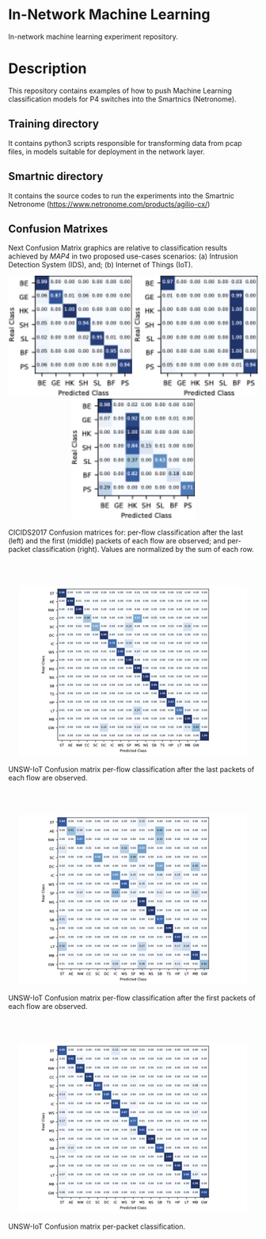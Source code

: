 
In-Network Machine Learning
=============================
In-network machine learning experiment repository.

Description
===========
This repository contains examples of how to push Machine Learning classification models for P4 switches into the Smartnics (Netronome).


Training directory
-------------------
It contains python3 scripts responsible for transforming data from pcap files, in models suitable for deployment in the network layer.


Smartnic directory
-------------------
It contains the source codes to run the experiments into the Smartnic Netronome (https://www.netronome.com/products/agilio-cx/)


Confusion Matrixes
------------------
Next Confusion Matrix graphics are relative to classification results achieved by *MAP4* in two proposed use-cases scenarios: (a) Intrusion Detection System (IDS), and; (b) Internet of Things (IoT).  

<p align="center">
  <img src="https://github.com/nerds-ufes/in-network_ml/blob/main/figures/cmlast.png" width="250" />
  <img src="https://github.com/nerds-ufes/in-network_ml/blob/main/figures/cmfirst.png" width="250" />
  <img src="https://github.com/nerds-ufes/in-network_ml/blob/main/figures/cmpacket.png" width="250" />
</p>  
CICIDS2017 Confusion matrices for: per-flow classification after the last (left) and the first (middle) packets of each flow are observed; and per-packet classification (right). Values are normalized by the sum of each row. 
<br/>
<br/>
<br/>
<br/>

<p align="center">
<img src="https://github.com/nerds-ufes/in-network_ml/blob/main/figures/cmflow.png" />
<p/>
UNSW-IoT Confusion matrix per-flow classification after the last packets of each flow are observed.
<br/>
<br/>
<br/>
<br/>

<p align="center">
<img src="https://github.com/nerds-ufes/in-network_ml/blob/main/figures/cmflow_first.png" />
<p/>
UNSW-IoT Confusion matrix per-flow classification after the first packets of each flow are observed.
<br/>
<br/>
<br/>
<br/>
<p align="center">
<img src="https://github.com/nerds-ufes/in-network_ml/blob/main/figures/cmpkt.png" />
<p/>
UNSW-IoT Confusion matrix per-packet classification.

